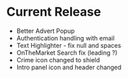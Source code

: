 # Current Release

- Better Advert Popup
- Authentication handling with email
- Text Highlighter - fix null and spaces
- OnTheMarket Search fix (leading ?)
- Crime icon changed to shield
- Intro panel icon and header changed

